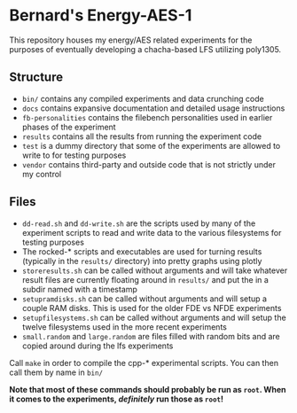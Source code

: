 # Bernard's Energy-AES-1

This repository houses my energy/AES related experiments for the purposes of eventually developing a chacha-based LFS utilizing poly1305.

## Structure

* `bin/` contains any compiled experiments and data crunching code
* `docs` contains expansive documentation and detailed usage instructions
* `fb-personalities` contains the filebench personalities used in earlier phases of the experiment
* `results` contains all the results from running the experiment code
* `test` is a dummy directory that some of the experiments are allowed to write to for testing purposes
* `vendor` contains third-party and outside code that is not strictly under my control

## Files

* `dd-read.sh` and `dd-write.sh` are the scripts used by many of the experiment scripts to read and write data to the various filesystems for testing purposes
* The rocked-* scripts and executables are used for turning results (typically in the `results/` directory) into pretty graphs using plotly
* `storeresults.sh` can be called without arguments and will take whatever result files are currently floating around in `results/` and put the in a subdir named with a timestamp
* `setupramdisks.sh` can be called without arguments and will setup a couple RAM disks. This is used for the older FDE vs NFDE experiments
* `setupfilesystems.sh` can be called without arguments and will setup the twelve filesystems used in the more recent experiments
* `small.random` and `large.random` are files filled with random bits and are copied around during the lfs experiments

Call `make` in order to compile the cpp-* experimental scripts. You can then call them by name in `bin/`

**Note that most of these commands should probably be run as `root`. When it comes to the experiments, _definitely_ run those as `root`!**

